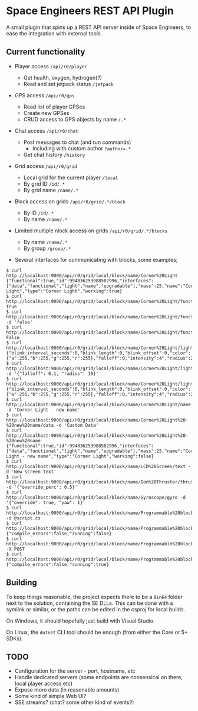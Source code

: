 Space Engineers REST API Plugin
===============================

A small plugin that spins up a REST API server inside of Space Engineers, to ease the integration with external tools.

Current functionality
---------------------

- Player access `/api/r0/player`
  - Get health, oxygen, hydrogen(?)
  - Read and set jetpack status `/jetpack`
- GPS access `/api/r0/gps`
  - Read list of player GPSes
  - Create new GPSes
  - CRUD access to GPS objects by name `/.*`
- Chat access `/api/r0/chat`
  - Post messages to chat (and run commands)
    - Including with custom author `?author=.*`
  - Get chat history `/history`
- Grid access `/api/r0/grid`
  - Local grid for the current player `/local`
  - By grid ID `/id/.*`
  - By grid name `/name/.*`

- Block access on grids `/api/r0/grid/.*/block`
  - By ID `/id/.*`
  - By name `/name/.*`
- Limited multiple nlock access on grids `/api/r0/grid/.*/blocks`
  - By name `/name/.*`
  - By group `/group/.*`

- Several interfaces for communicating with blocks, some examples;

```
$ curl http://localhost:9000/api/r0/grid/local/block/name/Corner%20Light
{"functional":true,"id":994836253988502996,"interfaces":["data","functional","light","name","upgradable"],"mass":25,"name":"Corner Light","type":"Corner Light","working":true}
$ curl http://localhost:9000/api/r0/grid/local/block/name/Corner%20Light/functional
True
$ curl http://localhost:9000/api/r0/grid/local/block/name/Corner%20Light/functional -d 'false'
$ curl http://localhost:9000/api/r0/grid/local/block/name/Corner%20Light/functional
False
$ curl http://localhost:9000/api/r0/grid/local/block/name/Corner%20Light/light
{"blink_interval_seconds":0,"blink_length":0,"blink_offset":0,"color":{"a":255,"b":255,"g":255,"r":255},"falloff":0,"intensity":4","radius":2}
$ curl http://localhost:9000/api/r0/grid/local/block/name/Corner%20Light/light -d '{"falloff": 0.1, "radius": 10}'
$ curl http://localhost:9000/api/r0/grid/local/block/name/Corner%20Light/light
{"blink_interval_seconds":0,"blink_length":0,"blink_offset":0,"color":{"a":255,"b":255,"g":255,"r":255},"falloff":0,"intensity":4","radius":2}
$ curl http://localhost:9000/api/r0/grid/local/block/name/Corner%20Light/name -d 'Corner Light - new name'
$ curl http://localhost:9000/api/r0/grid/local/block/name/Corner%20Light%20-%20new%20name/data -d 'Custom Data'
$ curl http://localhost:9000/api/r0/grid/local/block/name/Corner%20Light%20-%20new%20name
{"functional":true,"id":994836253988502996,"interfaces":["data","functional","light","name","upgradable"],"mass":25,"name":"Corner Light - new name","type":"Corner Light","working":false}
$ curl http://localhost:9000/api/r0/grid/local/block/name/LCD%20Screen/text -d 'New screen text'
$ curl http://localhost:9000/api/r0/grid/local/block/name/Ion%20Thruster/thrust -d '{"override_perc": 0.5}'
$ curl http://localhost:9000/api/r0/grid/local/block/name/Gyroscope/gyro -d '{"override": true, "yaw": 1}'
$ curl http://localhost:9000/api/r0/grid/local/block/name/Programmable%20block/script -d @script.cs
$ curl http://localhost:9000/api/r0/grid/local/block/name/Programmable%20block
{"compile_errors":false,"running":false}
$ curl http://localhost:9000/api/r0/grid/local/block/name/Programmable%20block/run -X POST
$ curl http://localhost:9000/api/r0/grid/local/block/name/Programmable%20block
{"compile_errors":false,"running":true}
```

Building
--------

To keep things reasonable, the project expects there to be a `Bin64` folder next to the solution, containing the SE DLLs.
This can be done with a symlink or similar, or the paths can be edited in the csproj for local builds.

On Windows, it should hopefully just build with Visual Studio.

On Linux, the `dotnet` CLI tool should be enough (from either the Core or 5+ SDKs).

TODO
----

- Configuration for the server - port, hostname, etc
- Handle dedicated servers (some endpoints are nonsensical on there, local player access etc)
- Expose more data (in reasonable amounts)
- Some kind of simple Web UI?
- SSE streams? (chat? some other kind of events?)

